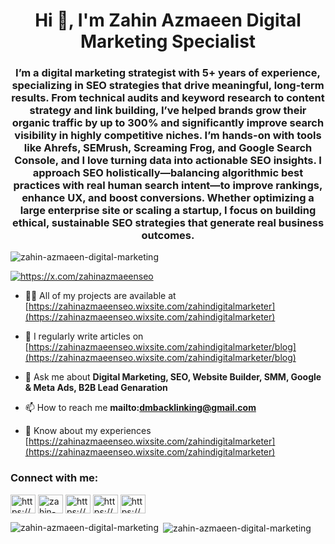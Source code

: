 <h1 align="center">Hi 👋, I'm Zahin Azmaeen Digital Marketing Specialist</h1>
<h3 align="center">I’m a digital marketing strategist with 5+ years of experience, specializing in SEO strategies that drive meaningful, long-term results. From technical audits and keyword research to content strategy and link building, I’ve helped brands grow their organic traffic by up to 300% and significantly improve search visibility in highly competitive niches. I’m hands-on with tools like Ahrefs, SEMrush, Screaming Frog, and Google Search Console, and I love turning data into actionable SEO insights. I approach SEO holistically—balancing algorithmic best practices with real human search intent—to improve rankings, enhance UX, and boost conversions. Whether optimizing a large enterprise site or scaling a startup, I focus on building ethical, sustainable SEO strategies that generate real business outcomes.</h3>

<p align="left"> <img src="https://komarev.com/ghpvc/?username=zahin-azmaeen-digital-marketing&label=Profile%20views&color=0e75b6&style=flat" alt="zahin-azmaeen-digital-marketing" /> </p>

<p align="left"> <a href="https://twitter.com/https://x.com/zahinazmaeenseo" target="blank"><img src="https://img.shields.io/twitter/follow/https://x.com/zahinazmaeenseo?logo=twitter&style=for-the-badge" alt="https://x.com/zahinazmaeenseo" /></a> </p>

- 👨‍💻 All of my projects are available at [https://zahinazmaeenseo.wixsite.com/zahindigitalmarketer](https://zahinazmaeenseo.wixsite.com/zahindigitalmarketer)

- 📝 I regularly write articles on [https://zahinazmaeenseo.wixsite.com/zahindigitalmarketer/blog](https://zahinazmaeenseo.wixsite.com/zahindigitalmarketer/blog)

- 💬 Ask me about **Digital Marketing, SEO, Website Builder, SMM, Google & Meta Ads, B2B Lead Genaration**

- 📫 How to reach me **mailto:dmbacklinking@gmail.com**

- 📄 Know about my experiences [https://zahinazmaeenseo.wixsite.com/zahindigitalmarketer](https://zahinazmaeenseo.wixsite.com/zahindigitalmarketer)

<h3 align="left">Connect with me:</h3>
<p align="left">
<a href="https://twitter.com/https://x.com/zahinazmaeenseo" target="blank"><img align="center" src="https://raw.githubusercontent.com/rahuldkjain/github-profile-readme-generator/master/src/images/icons/Social/twitter.svg" alt="https://x.com/zahinazmaeenseo" height="30" width="40" /></a>
<a href="https://linkedin.com/in/zahin-azmaeen-digital-marketer" target="blank"><img align="center" src="https://raw.githubusercontent.com/rahuldkjain/github-profile-readme-generator/master/src/images/icons/Social/linked-in-alt.svg" alt="zahin-azmaeen-digital-marketer" height="30" width="40" /></a>
<a href="https://fb.com/https://www.facebook.com/profile.php?id=61576382685501" target="blank"><img align="center" src="https://raw.githubusercontent.com/rahuldkjain/github-profile-readme-generator/master/src/images/icons/Social/facebook.svg" alt="https://www.facebook.com/profile.php?id=61576382685501" height="30" width="40" /></a>
<a href="https://instagram.com/https://www.instagram.com/zahinazmaeendigitalmarketing/" target="blank"><img align="center" src="https://raw.githubusercontent.com/rahuldkjain/github-profile-readme-generator/master/src/images/icons/Social/instagram.svg" alt="https://www.instagram.com/zahinazmaeendigitalmarketing/" height="30" width="40" /></a>
<a href="https://www.youtube.com/c/https://www.youtube.com/@zahinazmaeendigitalmarketing" target="blank"><img align="center" src="https://raw.githubusercontent.com/rahuldkjain/github-profile-readme-generator/master/src/images/icons/Social/youtube.svg" alt="https://www.youtube.com/@zahinazmaeendigitalmarketing" height="30" width="40" /></a>
</p>

<p><img align="left" src="https://github-readme-stats.vercel.app/api/top-langs?username=zahin-azmaeen-digital-marketing&show_icons=true&locale=en&layout=compact" alt="zahin-azmaeen-digital-marketing" /></p>

<p>&nbsp;<img align="center" src="https://github-readme-stats.vercel.app/api?username=zahin-azmaeen-digital-marketing&show_icons=true&locale=en" alt="zahin-azmaeen-digital-marketing" /></p>
